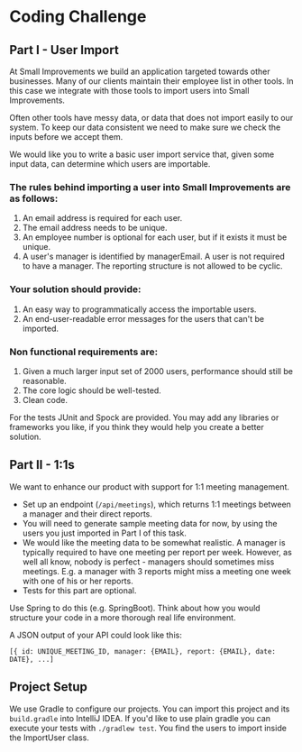 # Coding Challenge

## Part I - User Import
At Small Improvements we build an application targeted towards other businesses. Many of our clients maintain their employee list in other tools.  In this case we integrate with those tools to import users into Small Improvements.

Often other tools have messy data, or data that does not import easily to our system. To keep our data consistent we need to make sure we check the inputs before we accept them.

We would like you to write a basic user import service that, given some input data, can determine which users are importable.

### The rules behind importing a user into Small Improvements are as follows:
1. An email address is required for each user.
1. The email address needs to be unique.
1. An employee number is optional for each user, but if it exists it must be unique.
1. A user's manager is identified by managerEmail. A user is not required to have a manager. The reporting structure is not allowed to be cyclic.

### Your solution should provide:
1. An easy way to programmatically access the importable users.
1. An end-user-readable error messages for the users that can't be imported.

### Non functional requirements are:
1. Given a much larger input set of 2000 users, performance should still be reasonable.
1. The core logic should be well-tested.
1. Clean code.

For the tests  JUnit and Spock are provided.
You may add any libraries or frameworks you like, if you think they would help you create a better solution.

## Part II - 1:1s

We want to enhance our product with support for 1:1 meeting management. 

- Set up an endpoint (`/api/meetings`), which returns 1:1 meetings between a manager and their direct reports.
- You will need to generate sample meeting data for now, by using the users you just imported in Part I of this task.
- We would like the meeting data to be somewhat realistic. A manager is typically required to have one meeting per report per week. However, as well all know, nobody is perfect - managers should sometimes miss meetings. E.g. a manager with 3 reports might miss a meeting one week with one of his or her reports.
- Tests for this part are optional.

Use Spring to do this (e.g. SpringBoot). Think about how you would structure your code in a more thorough real life environment.


A JSON output of your API could look like this:

```
[{ id: UNIQUE_MEETING_ID, manager: {EMAIL}, report: {EMAIL}, date: DATE}, ...]
```

## Project Setup
We use Gradle to configure our projects. You can import this project and its `build.gradle` into IntelliJ IDEA.
If you'd like to use plain gradle you can execute your tests with `./gradlew test`.
You find the users to import inside the ImportUser class.
